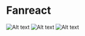 # Fanreact




<img src="./public/Images/Fan1.PNG" alt="Alt text" title="Start">
<img src="./public//Images/Fan2.PNG" alt="Alt text" title="Q1">
<img src="./public/Images/Fan3.PNG" alt="Alt text" title="Q2">

